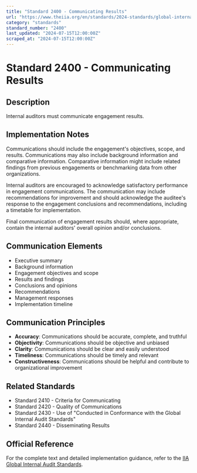```yaml
---
title: "Standard 2400 - Communicating Results"
url: "https://www.theiia.org/en/standards/2024-standards/global-internal-audit-standards/"
category: "standards"
standard_number: "2400"
last_updated: "2024-07-15T12:00:00Z"
scraped_at: "2024-07-15T12:00:00Z"
---
```


# Standard 2400 - Communicating Results

## Description

Internal auditors must communicate engagement results.

## Implementation Notes

Communications should include the engagement's objectives, scope, and results. Communications may also include background information and comparative information. Comparative information might include related findings from previous engagements or benchmarking data from other organizations.

Internal auditors are encouraged to acknowledge satisfactory performance in engagement communications. The communication may include recommendations for improvement and should acknowledge the auditee's response to the engagement conclusions and recommendations, including a timetable for implementation.

Final communication of engagement results should, where appropriate, contain the internal auditors' overall opinion and/or conclusions.

## Communication Elements

- Executive summary
- Background information
- Engagement objectives and scope
- Results and findings
- Conclusions and opinions
- Recommendations
- Management responses
- Implementation timeline

## Communication Principles

- **Accuracy**: Communications should be accurate, complete, and truthful
- **Objectivity**: Communications should be objective and unbiased  
- **Clarity**: Communications should be clear and easily understood
- **Timeliness**: Communications should be timely and relevant
- **Constructiveness**: Communications should be helpful and contribute to organizational improvement

## Related Standards

- Standard 2410 - Criteria for Communicating
- Standard 2420 - Quality of Communications
- Standard 2430 - Use of "Conducted in Conformance with the Global Internal Audit Standards"
- Standard 2440 - Disseminating Results

## Official Reference

For the complete text and detailed implementation guidance, refer to the [IIA Global Internal Audit Standards](https://www.theiia.org/en/standards/2024-standards/global-internal-audit-standards/).